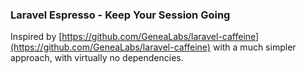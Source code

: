 ### Laravel Espresso - Keep Your Session Going

Inspired by [https://github.com/GeneaLabs/laravel-caffeine](https://github.com/GeneaLabs/laravel-caffeine) with a much simpler approach, with virtually no dependencies.

